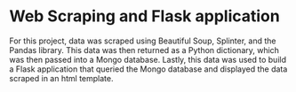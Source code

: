 # Web Scraping and Flask application

For this project, data was scraped using Beautiful Soup, Splinter, and the Pandas library. This data was then returned as a Python dictionary, which was then passed into a Mongo database. Lastly, this data was used to build a Flask application that queried the Mongo database and displayed the data scraped in an html template.
